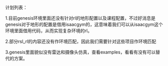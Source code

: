 计划列表：

1.目前genesis环境里面还没有针对rl的地形配置以及课程配置，不过好消息是genesis对于地形的配置是借用isaacgym的，这意味着我们可以从isaacgym这个环境里面借用代码，从而实现复杂环境的rl。

2.部分rsl_rl的内容还没有作环境匹配，因此我们需要针对这些项目作环境匹配

3.genesis里面貌似没有雷达和摄像头仿真，查看examples，看看有没有可以替代的方案。
